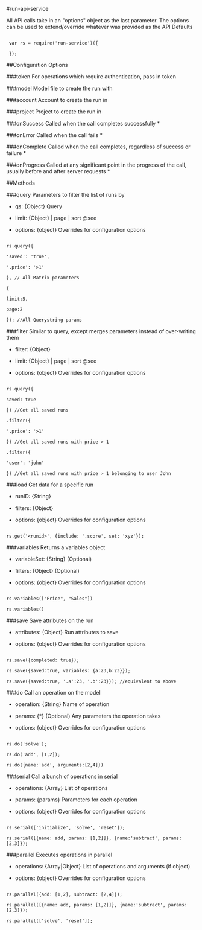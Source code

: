 

#run-api-service

<!-- module desc -->

All API calls take in an "options" object as the last parameter. The options can be used to extend/override whatever was provided as the API Defaults

```
 
 var rs = require('run-service')({
 
 });

```

##Configuration Options

###token
For operations which require authentication, pass in token

###model
Model file to create the run with

###account
Account to create the run in

###project
Project to create the run in

###onSuccess
Called when the call completes successfully *

###onError
Called when the call fails *

###onComplete
Called when the call completes, regardless of success or failure *

###onProgress
Called at any significant point in the progress of the call, usually before and after server requests *

##Methods

###query
Parameters to filter the list of runs by

- qs: {Object} Query

- limit: {Object} | page | sort @see <TBD>

- options: {object} Overrides for configuration options

````

rs.query({

'saved': 'true',

'.price': '>1'

}, // All Matrix parameters

{

limit:5,

page:2

}); //All Querystring params

````

###filter
Similar to query, except merges parameters instead of over-writing them

- filter: {Object} 

- limit: {Object} | page | sort @see <TBD>

- options: {object} Overrides for configuration options

````

rs.query({

saved: true

}) //Get all saved runs

.filter({

'.price': '>1'

}) //Get all saved runs with price > 1

.filter({

'user': 'john'

}) //Get all saved runs with price > 1 belonging to user John

````

###load
Get data for a specific run

- runID: {String} 

- filters: {Object} 

- options: {object} Overrides for configuration options

````

rs.get('<runid>', {include: '.score', set: 'xyz'});

````

###variables
Returns a variables object

- variableSet: {String} (Optional)

- filters: {Object} (Optional)

- options: {object} Overrides for configuration options

````

rs.variables(["Price", "Sales"])

rs.variables()

````

###save
Save attributes on the run

- attributes: {Object} Run attributes to save

- options: {object} Overrides for configuration options

````

rs.save({completed: true});

rs.save({saved:true, variables: {a:23,b:23}});

rs.save({saved:true, '.a':23, '.b':23}}); //equivalent to above

````

###do
Call an operation on the model

- operation: {String} Name of operation

- params: {*} (Optional) Any parameters the operation takes

- options: {object} Overrides for configuration options

````

rs.do('solve');

rs.do('add', [1,2]);

rs.do({name:'add', arguments:[2,4]})

````

###serial
Call a bunch of operations in serial

- operations: {Array<string>} List of operations

- params: {params} Parameters for each operation

- options: {object} Overrides for configuration options

````

rs.serial(['initialize', 'solve', 'reset']);

rs.serial([{name: add, params: [1,2]]}, {name:'subtract', params:[2,3]});

````

###parallel
Executes operations in parallel

- operations: {Array|Object} List of operations and arguments (if object)

- options: {object} Overrides for configuration options

````

rs.parallel({add: [1,2], subtract: [2,4]});

rs.parallel([{name: add, params: [1,2]]}, {name:'subtract', params:[2,3]});

rs.parallel(['solve', 'reset']);

````


